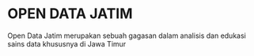 # OPEN DATA JATIM

Open Data Jatim merupakan sebuah gagasan dalam analisis dan edukasi sains data khususnya di Jawa Timur
